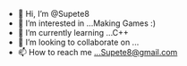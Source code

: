 - 👋 Hi, I’m @Supete8
- 👀 I’m interested in ...Making Games :)
- 🌱 I’m currently learning ...C++ 
- 💞️ I’m looking to collaborate on ...
- 📫 How to reach me ...Supete8@gmail.com

<!---
Supete8/Supete8 is a ✨ special ✨ repository because its `README.md` (this file) appears on your GitHub profile.
You can click the Preview link to take a look at your changes.
--->
